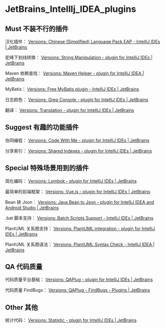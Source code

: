 # JetBrains_IntellIj_IDEA_plugins

## Must 不装不行的插件

汉化插件：
[Versions: Chinese (Simplified) Language Pack EAP - IntelliJ IDEs | JetBrains](https://plugins.jetbrains.com/plugin/13710-chinese-simplified-language-pack-eap/versions)

驼峰下划线转换：
[Versions: String Manipulation - plugin for IntelliJ IDEs | JetBrains](https://plugins.jetbrains.com/plugin/2162-string-manipulation/versions)

Maven 依赖查找：
[Versions: Maven Helper - plugin for IntelliJ IDEA | JetBrains](https://plugins.jetbrains.com/plugin/7179-maven-helper/versions)

MyBatis：
[Versions: Free MyBatis plugin - IntelliJ IDEs | JetBrains](https://plugins.jetbrains.com/plugin/8321-free-mybatis-plugin/versions)

日志颜色：
[Versions: Grep Console - plugin for IntelliJ IDEs | JetBrains](https://plugins.jetbrains.com/plugin/7125-grep-console/versions)

翻译：
[Versions: Translation - plugin for IntelliJ IDEs | JetBrains](https://plugins.jetbrains.com/plugin/8579-translation/versions)


## Suggest 有趣的功能插件

协同编程：
[Versions: Code With Me - plugin for IntelliJ IDEs | JetBrains](https://plugins.jetbrains.com/plugin/14896-code-with-me/versions)

分享索引：
[Versions: Shared Indexes - plugin for IntelliJ IDEs | JetBrains](https://plugins.jetbrains.com/plugin/14437-shared-indexes/versions)


## Special 特殊场景用到的插件

简化编码：
[Versions: Lombok - plugin for IntelliJ IDEs | JetBrains](https://plugins.jetbrains.com/plugin/6317-lombok/versions)

最简单的前端框架：
[Versions: Vue.js - plugin for IntelliJ IDEs | JetBrains](https://plugins.jetbrains.com/plugin/9442-vue-js/versions)

Bean 转 Json：
[Versions: Java Bean to Json - plugin for IntelliJ IDEA and Android Studio | JetBrains](https://plugins.jetbrains.com/plugin/10336-java-bean-to-json/versions)

.bat 脚本支持：
[Versions: Batch Scripts Support - IntelliJ IDEs | JetBrains](https://plugins.jetbrains.com/plugin/265-batch-scripts-support/versions)

PlantUML 关系图支持：
[Versions: PlantUML integration - plugin for IntelliJ IDEs | JetBrains](https://plugins.jetbrains.com/plugin/7017-plantuml-integration/versions)

PlantUML 关系图语法：
[Versions: PlantUML Syntax Check - IntelliJ IDEA | JetBrains](https://plugins.jetbrains.com/plugin/7166-plantuml-syntax-check/versions)


## QA 代码质量

代码质量平台基础：
[Versions: QAPlug - plugin for IntelliJ IDEs | JetBrains](https://plugins.jetbrains.com/plugin/4594-qaplug/versions)

代码质量 FindBugs：
[Versions: QAPlug - FindBugs - Plugins | JetBrains](https://plugins.jetbrains.com/plugin/4597-qaplug--findbugs/versions)


## Other 其他

统计代码：
[Versions: Statistic - plugin for IntelliJ IDEs | JetBrains](https://plugins.jetbrains.com/plugin/4509-statistic/versions)

